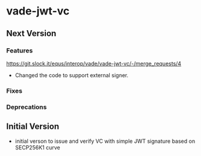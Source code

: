 # vade-jwt-vc

## Next Version

### Features

https://git.slock.it/equs/interop/vade/vade-jwt-vc/-/merge_requests/4

- Changed the code to support external signer.
### Fixes

### Deprecations

## Initial Version

- initial verson to issue and verify VC with simple JWT signature based on SECP256K1 curve
